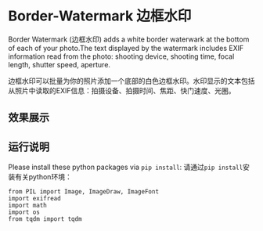 # Border-Watermark 边框水印

Border Watermark (边框水印) adds a white border waterwark at the bottom of each of your photo.The text displayed by the watermark includes EXIF information read from the photo: shooting device, shooting time, focal length, shutter speed, aperture.

边框水印可以批量为你的照片添加一个底部的白色边框水印。水印显示的文本包括从照片中读取的EXIF信息：拍摄设备、拍摄时间、焦距、快门速度、光圈。


## 效果展示

## 运行说明
Please install these python packages via `pip install`:
请通过`pip install`安装有关python环境：
```
from PIL import Image, ImageDraw, ImageFont
import exifread
import math
import os
from tqdm import tqdm
```
